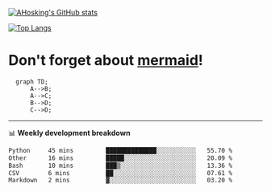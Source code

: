 [![AHosking's GitHub stats](https://github-readme-stats.vercel.app/api?username=ahosking&count_private=true&show_icons=true&theme=onedark&hide_rank=true&include_all_commits=true)](https://github.com/ahosking)

[![Top Langs](https://github-readme-stats.vercel.app/api/top-langs/?username=ahosking&layout=compact&theme=onedark)](https://github.com/ahosking)


# Don't forget about [mermaid](https://github.blog/2022-02-14-include-diagrams-markdown-files-mermaid/)!

```mermaid
  graph TD;
      A-->B;
      A-->C;
      B-->D;
      C-->D;
```
-------

📊 **Weekly development breakdown**

<!--START_SECTION:waka-->

```txt
Python     45 mins         ██████████████░░░░░░░░░░░   55.70 %
Other      16 mins         █████░░░░░░░░░░░░░░░░░░░░   20.09 %
Bash       10 mins         ███▒░░░░░░░░░░░░░░░░░░░░░   13.36 %
CSV        6 mins          ██░░░░░░░░░░░░░░░░░░░░░░░   07.61 %
Markdown   2 mins          ▓░░░░░░░░░░░░░░░░░░░░░░░░   03.20 %
```

<!--END_SECTION:waka-->
